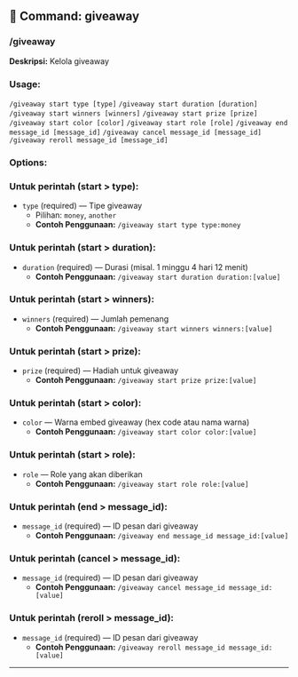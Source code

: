 ## 📁 Command: giveaway

### /giveaway

**Deskripsi:** Kelola giveaway

### Usage:
`/giveaway start type [type]`
`/giveaway start duration [duration]`
`/giveaway start winners [winners]`
`/giveaway start prize [prize]`
`/giveaway start color [color]`
`/giveaway start role [role]`
`/giveaway end message_id [message_id]`
`/giveaway cancel message_id [message_id]`
`/giveaway reroll message_id [message_id]`

### Options:
### Untuk perintah (start > type):
- `type` (required) — Tipe giveaway
  - Pilihan: `money`, `another`
  - **Contoh Penggunaan:** `/giveaway start type type:money`
### Untuk perintah (start > duration):
- `duration` (required) — Durasi (misal. 1 minggu 4 hari 12 menit)
  - **Contoh Penggunaan:** `/giveaway start duration duration:[value]`
### Untuk perintah (start > winners):
- `winners` (required) — Jumlah pemenang
  - **Contoh Penggunaan:** `/giveaway start winners winners:[value]`
### Untuk perintah (start > prize):
- `prize` (required) — Hadiah untuk giveaway
  - **Contoh Penggunaan:** `/giveaway start prize prize:[value]`
### Untuk perintah (start > color):
- `color` — Warna embed giveaway (hex code atau nama warna)
  - **Contoh Penggunaan:** `/giveaway start color color:[value]`
### Untuk perintah (start > role):
- `role` — Role yang akan diberikan
  - **Contoh Penggunaan:** `/giveaway start role role:[value]`
### Untuk perintah (end > message_id):
- `message_id` (required) — ID pesan dari giveaway
  - **Contoh Penggunaan:** `/giveaway end message_id message_id:[value]`
### Untuk perintah (cancel > message_id):
- `message_id` (required) — ID pesan dari giveaway
  - **Contoh Penggunaan:** `/giveaway cancel message_id message_id:[value]`
### Untuk perintah (reroll > message_id):
- `message_id` (required) — ID pesan dari giveaway
  - **Contoh Penggunaan:** `/giveaway reroll message_id message_id:[value]`

---

